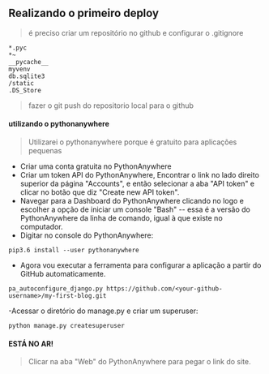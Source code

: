## Realizando o primeiro deploy

> é preciso criar um repositório no github e configurar o .gitignore
```
*.pyc
*~
__pycache__
myvenv
db.sqlite3
/static
.DS_Store
```
> fazer o git push do repositorio local para o github
#### utilizando o pythonanywhere
> Utilizarei o pythonanywhere porque é gratuito para aplicações pequenas
- Criar uma conta gratuita no PythonAnywhere
- Criar um token API do PythonAnywhere, Encontrar o link no lado direito superior da página "Accounts", e então selecionar a aba "API token" e clicar no botão que diz "Create new API token".
- Navegar para a Dashboard do PythonAnywhere clicando no logo e escolher a opção de iniciar um console "Bash" -- essa é a versão do PythonAnywhere da linha de comando, igual à que existe no computador.
- Digitar no console do PythonAnywhere:
```
pip3.6 install --user pythonanywhere
```
- Agora vou executar a ferramenta para configurar a aplicação a partir do GitHub automaticamente.
```
pa_autoconfigure_django.py https://github.com/<your-github-username>/my-first-blog.git
```
-Acessar o diretório do manage.py e criar um superuser:
```
python manage.py createsuperuser
```
#### ESTÁ NO AR!

> Clicar na aba "Web" do PythonAnywhere para pegar o link do site.

